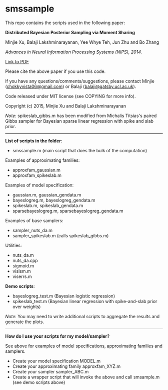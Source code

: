 # smssample
This repo contains the scripts used in the following paper:

**Distributed Bayesian Posterior Sampling via Moment Sharing**

Minjie Xu, Balaji Lakshminarayanan, Yee Whye Teh, Jun Zhu and Bo Zhang

*Advances in Neural Information Processing Systems (NIPS), 2014.*

[Link to PDF](http://papers.nips.cc/paper/5596-distributed-bayesian-posterior-sampling-via-moment-sharing.pdf)

Please cite the above paper if you use this code.

If you have any questions/comments/suggestions, please contact Minjie ([chokkyvista06@gmail.com](mailto:chokkyvista06@gmail.com)) or Balaji 
([balaji@gatsby.ucl.ac.uk](mailto:balaji@gatsby.ucl.ac.uk)).

Code released under MIT license (see COPYING for more info).

Copyright (c) 2015, Minjie Xu and Balaji Lakshminarayanan

*Note*: spikeslab_gibbs.m has been modified from Michalis Titsias's paired Gibbs sampler for Bayesian sparse linear regression with spike and slab prior. 

----------------------------------------------------------------------------

**List of scripts in the folder**:

- smssample.m (main script that does the bulk of the computation)

Examples of approximating families:

- approxfam_gaussian.m
- approxfam_spikeslab.m

Examples of model specification:

- gaussian.m, gaussian_gendata.m
- bayeslogreg.m, bayeslogreg_gendata.m
- spikeslab.m, spikeslab_gendata.m
- sparsebayeslogreg.m, sparsebayeslogreg_gendata.m

Examples of base samplers:

- sampler_nuts_da.m
- sampler_spikeslab.m (calls spikeslab_gibbs.m)

Utilities:

- nuts_da.m
- nuts_da.cpp
- sigmoid.m
- vislsm.m
- viserrs.m

**Demo scripts**:

- bayeslogreg_test.m (Bayesian logistic regression)
- spikeslab_test.m (Bayesian linear regression with spike-and-slab prior over weights)

*Note*: You may need to write additional scripts to aggregate the results and generate the plots.

----------------------------------------------------------------------------

**How do I use your scripts for my model/sampler?**

See above for examples of model specifications, approximating families and samplers.

- Create your model specification MODEL.m
- Create your approximating family approxfam_XYZ.m
- Create your sampler sampler_ABC.m
- Create a wrapper script that will invoke the above and call smsample.m (see demo scripts above)
